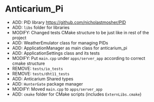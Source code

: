 # Anticarium_Pi

- ADD: PID library https://github.com/nicholastmosher/PID
- ADD: `libs` folder for libraries 
- MODIFY: Changed tests CMake structure to be just like in rest of the project
- ADD: WeatherEmulator class for managing PIDs
- ADD: ApplicationManager as main class for anticarium_pi
- ADD: ApplicationSettings class and its tests
- MODIFY: Put `main.cpp` under `apps/server_app` according to correct cmake structure
- REMOVE: `tests/io_tests`
- REMOVE: `tests/dht11_tests`
- ADD: Anticarium Shared types
- ADD: `HunterGate` package manager
- MODIFY: Moved `main.cpp` to `apps/server_app`
- ADD: `cmake` folder for CMake scripts (includes `ExternLibs.cmake`)